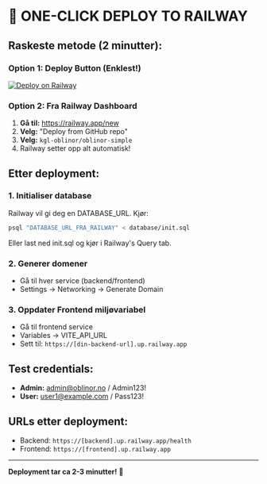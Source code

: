 # 🚀 ONE-CLICK DEPLOY TO RAILWAY

## Raskeste metode (2 minutter):

### Option 1: Deploy Button (Enklest!)
[![Deploy on Railway](https://railway.app/button.svg)](https://railway.app/new/template/deploy?repo=https://github.com/kgl-oblinor/oblinor-simple)

### Option 2: Fra Railway Dashboard

1. **Gå til:** https://railway.app/new
2. **Velg:** "Deploy from GitHub repo"
3. **Velg:** `kgl-oblinor/oblinor-simple`
4. Railway setter opp alt automatisk!

## Etter deployment:

### 1. Initialiser database
Railway vil gi deg en DATABASE_URL. Kjør:
```bash
psql "DATABASE_URL_FRA_RAILWAY" < database/init.sql
```

Eller last ned init.sql og kjør i Railway's Query tab.

### 2. Generer domener
- Gå til hver service (backend/frontend)
- Settings → Networking → Generate Domain

### 3. Oppdater Frontend miljøvariabel
- Gå til frontend service
- Variables → VITE_API_URL
- Sett til: `https://[din-backend-url].up.railway.app`

## Test credentials:
- **Admin:** admin@oblinor.no / Admin123!
- **User:** user1@example.com / Pass123!

## URLs etter deployment:
- Backend: `https://[backend].up.railway.app/health`
- Frontend: `https://[frontend].up.railway.app`

---

**Deployment tar ca 2-3 minutter!** 🎉